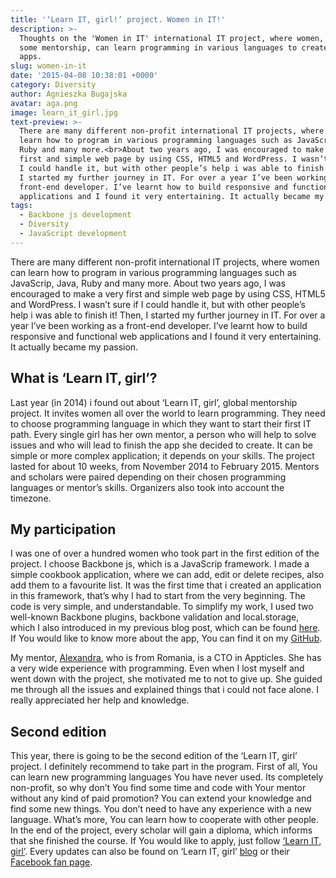 ```yaml
---
title: '‘Learn IT, girl!’ project. Women in IT!'
description: >-
  Thoughts on the 'Women in IT' international IT project, where women, under
  some mentorship, can learn programming in various languages to create amazing
  apps.
slug: women-in-it
date: '2015-04-08 10:38:01 +0000'
category: Diversity
author: Agnieszka Bugajska
avatar: aga.png
image: learn_it_girl.jpg
text-preview: >-
  There are many different non-profit international IT projects, where women can
  learn how to program in various programming languages such as JavaScrip, Java,
  Ruby and many more.<br>About two years ago, I was encouraged to make a very
  first and simple web page by using CSS, HTML5 and WordPress. I wasn’t sure if
  I could handle it, but with other people’s help i was able to finish it! Then,
  I started my further journey in IT. For over a year I’ve been working as a
  front-end developer. I’ve learnt how to build responsive and functional web
  applications and I found it very entertaining. It actually became my passion.
tags:
  - Backbone js development
  - Diversity
  - JavaScript development
---
```






There are many different non-profit international IT projects, where women can learn how to program in various programming languages such as JavaScrip, Java, Ruby and many more.
About two years ago, I was encouraged to make a very first and simple web page by using CSS, HTML5 and WordPress. I wasn’t sure if I could handle it, but with other people’s help i was able to finish it! Then, I started my further journey in IT. For over a year I’ve been working as a front-end developer. I’ve learnt how to build responsive and functional web applications and I found it very entertaining. It actually became my passion.

What is ‘Learn IT, girl’?
-------------------------
Last year (in 2014) i found out about ‘Learn IT, girl’, global mentorship project. It invites women all over the world to learn programming. They need to choose programming language in which they want to start their first IT path. Every single girl has her own mentor, a person who will help to solve issues and who will lead to finish the app she decided to create. It can be simple or more complex application; it depends on your skills. The project lasted for about 10 weeks, from November 2014 to February 2015. Mentors and scholars were paired depending on their chosen programming languages or mentor’s skills. Organizers also took into account the timezone.

My participation
----------------
I was one of over a hundred women who took part in the first edition of the project. I choose Backbone js, which is a JavaScrip framework. I made a simple cookbook application, where we can add, edit or delete recipes, also add them to a favourite list. It was the first time that i created an application in this framework, that’s why I had to start from the very beginning. The code is very simple, and understandable. To simplify my work, I used two well-known Backbone plugins, backbone validation and local.storage, which I also introduced in my previous blog post, which can be found [here](http://naturaily.com/blog/post/backbonejs-plugins-localstorage-and-backbonevalidation). If You would like to know more about the app, You can find it on my [GitHub](https://github.com/ABugajska/CookBook).

My mentor, [Alexandra](https://www.facebook.com/anghel.alexandra?fref=ts), who is from Romania, is a CTO in Appticles. She has a very wide experience with programming. Even when I lost myself and went down with the project, she motivated me to not to give up. She guided me through all the issues and explained things that i could not face alone. I really appreciated her help and knowledge.

Second edition
--------------
This year, there is going to be the second edition of the ‘Learn IT, girl’ project. I definitely recommend to take part in the program. First of all, You can learn new programming languages You have never used. Its completely non-profit, so why don’t You find some time and code with Your mentor without any kind of paid promotion? You can extend your knowledge and find some new things. You don’t need to have any experience with a new language. What’s more, You can learn how to cooperate with other people. In the end of the project, every scholar will gain a diploma, which informs that she finished the course. If You would like to apply, just follow [‘Learn IT, girl’](https://sites.google.com/site/learnitgirl/). Every updates can also be found on ‘Learn IT, girl’ [blog](https://learnitgirl.wordpress.com/) or their [Facebook fan page](https://www.facebook.com/learnitgirl?fref=ts).

